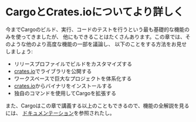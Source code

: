 <!--
# More About Cargo and Crates.io
-->

# CargoとCrates.ioについてより詳しく

<!--
So far we’ve used only the most basic features of Cargo to build, run, and test
our code, but it can do a lot more. In this chapter, we’ll discuss some of its
other, more advanced features to show you how to do the following:
-->

今までCargoのビルド、実行、コードのテストを行うという最も基礎的な機能のみを使ってきましたが、
他にもできることはたくさんあります。この章では、そのような他のより高度な機能の一部を議論し、
以下のことをする方法をお見せしましょう:

<!--
* Customize your build through release profiles
* Publish libraries on [crates.io](https://crates.io)
* Organize large projects with workspaces
* Install binaries from [crates.io](https://crates.io)
* Extend Cargo using custom commands
-->

* リリースプロファイルでビルドをカスタマイズする
* [crates.io](https://crates.io)でライブラリを公開する
* ワークスペースで巨大なプロジェクトを体系化する
* [crates.io](https://crates.io)からバイナリをインストールする
* 独自のコマンドを使用してCargoを拡張する

<!--
Cargo can do even more than what we cover in this chapter, so for a full
explanation of all its features, see [its
documentation](https://doc.rust-lang.org/cargo/).
-->

また、Cargoはこの章で講義する以上のこともできるので、機能の全解説を見るには、
[ドキュメンテーション](https://doc.rust-lang.org/cargo/)を参照されたし。
